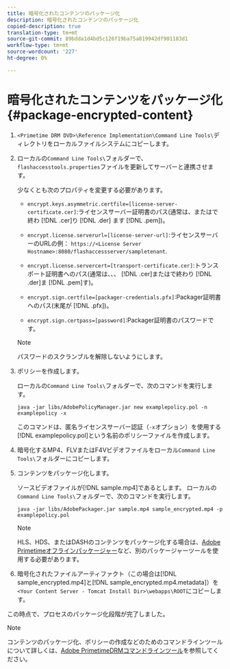 ```yaml
---
title: 暗号化されたコンテンツのパッケージ化
description: 暗号化されたコンテンツのパッケージ化
copied-description: true
translation-type: tm+mt
source-git-commit: 89bdda1d4bd5c126f19ba75a819942df901183d1
workflow-type: tm+mt
source-wordcount: '227'
ht-degree: 0%

---
```



# 暗号化されたコンテンツをパッケージ化{#package-encrypted-content}

1. `<Primetime DRM DVD>\Reference Implementation\Command Line Tools\`ディレクトリをローカルファイルシステムにコピーします。
1. ローカルの`Command Line Tools\`フォルダーで、`flashaccesstools.properties`ファイルを更新してサーバーと連携させます。

   少なくとも次のプロパティを変更する必要があります。

   * `encrypt.keys.asymmetric.certfile=[license-server-certificate.cer]`:ライセンスサーバー証明書のパス(通常は、またはで終わ [!DNL .cer]り [!DNL .der] ます [!DNL .pem])。

   * `encrypt.license.serverurl=[license-server-url]`:ライセンスサーバーのURLの例：    `https://<License Server Hostname>:8080/flashaccessserver/sampletenant`.

   * `encrypt.license.servercert=[transport-certificate.cer]`:トランスポート証明書へのパス(通常は、、、 [!DNL .cer]またはで終わり [!DNL .der]ま [!DNL .pem]す)。

   * `encrypt.sign.certfile=[packager-credentials.pfx]`:Packager証明書へのパス(末尾が [!DNL .pfx])。

   * `encrypt.sign.certpass=[password]`:Packager証明書のパスワードです。
   >[!NOTE]
   >
   >パスワードのスクランブルを解除しないようにします。

1. ポリシーを作成します。

   ローカルの`Command Line Tools\`フォルダーで、次のコマンドを実行します。

   ```
   java -jar libs/AdobePolicyManager.jar new examplepolicy.pol -n examplepolicy -x
   ```

   このコマンドは、匿名ライセンスサーバー認証（`-x`オプション）を使用する[!DNL examplepolicy.pol]という名前のポリシーファイルを作成します。
1. 暗号化するMP4、FLVまたはF4Vビデオファイルをローカル`Command Line Tools\`フォルダーにコピーします。
1. コンテンツをパッケージ化します。

   ソースビデオファイルが[!DNL sample.mp4]であるとします。 ローカルの`Command Line Tools\`フォルダーで、次のコマンドを実行します。

   ```
   java -jar libs/AdobePackager.jar sample.mp4 sample_encrypted.mp4 -p examplepolicy.pol
   ```

   >[!NOTE]
   >
   >HLS、HDS、またはDASHのコンテンツをパッケージ化する場合は、[Adobe Primetimeオフラインパッケージャー](https://helpx.adobe.com/content/dam/help/en/primetime/guides/offline_packager_getting_started.pdf)など、別のパッケージャーツールを使用する必要があります。

1. 暗号化されたファイルアーティファクト（この場合は[!DNL sample_encrypted.mp4]と[!DNL sample_encrypted.mp4.metadata]）を`<Your Content Server - Tomcat Install Dir>\webapps\ROOT`にコピーします。

この時点で、プロセスのパッケージ化段階が完了しました。

>[!NOTE]
>
>コンテンツのパッケージ化、ポリシーの作成などのためのコマンドラインツールについて詳しくは、[Adobe PrimetimeDRMコマンドラインツール](../drm-reference-implementations/command-line-tools/command-line-tools-overview.md)を参照してください。
